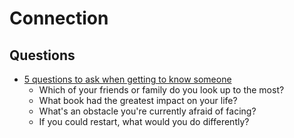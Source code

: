 # Connection

## Questions

* [5 questions to ask when getting to know someone](https://medium.com/@mattlillywhite/5-questions-to-ask-when-getting-to-know-someone-ca9ef772d7fa)
  * Which of your friends or family do you look up to the most?
  * What book had the greatest impact on your life?
  * What's an obstacle you're currently afraid of facing?
  * If you could restart, what would you do differently?
